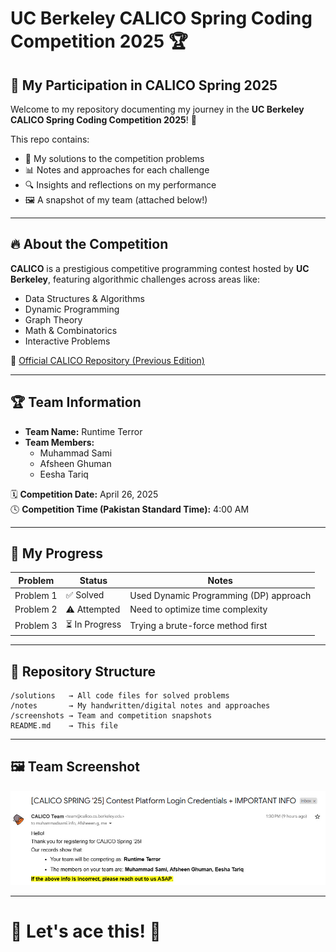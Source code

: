 # UC Berkeley CALICO Spring Coding Competition 2025 🏆

## 🚀 My Participation in CALICO Spring 2025

Welcome to my repository documenting my journey in the **UC Berkeley CALICO Spring Coding Competition 2025**! 🚀

This repo contains:
- 📝 My solutions to the competition problems
- 📊 Notes and approaches for each challenge
- 🔍 Insights and reflections on my performance
- 🖼️ A snapshot of my team (attached below!)

---

## 🔥 About the Competition
**CALICO** is a prestigious competitive programming contest hosted by **UC Berkeley**, featuring algorithmic challenges across areas like:
- Data Structures & Algorithms
- Dynamic Programming
- Graph Theory
- Math & Combinatorics
- Interactive Problems

🔗 [Official CALICO Repository (Previous Edition)](https://github.com/calico-team/calico-sp24)

---

## 🏆 Team Information
- **Team Name:** Runtime Terror
- **Team Members:**  
  - Muhammad Sami  
  - Afsheen Ghuman  
  - Eesha Tariq

🗓️ **Competition Date:** April 26, 2025  
🕓 **Competition Time (Pakistan Standard Time):** 4:00 AM

---

## 🏁 My Progress

| Problem | Status | Notes |
|---------|--------|-------|
| Problem 1 | ✅ Solved | Used Dynamic Programming (DP) approach |
| Problem 2 | ⚠️ Attempted | Need to optimize time complexity |
| Problem 3 | ⏳ In Progress | Trying a brute-force method first |

---

## 📂 Repository Structure
```
/solutions   → All code files for solved problems
/notes       → My handwritten/digital notes and approaches
/screenshots → Team and competition snapshots
README.md    → This file
```

---

## 🖼️ Team Screenshot

![Team Members](Team%20Members.jpg)

---

# 🚀 Let's ace this! 💪
